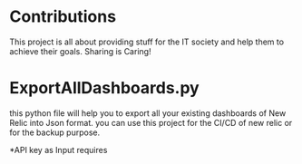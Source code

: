 # Contributions
This project is all about providing stuff for the IT society and help them to achieve their goals. Sharing is Caring! 


# ExportAllDashboards.py
this python file will help you to export all your existing dashboards of New Relic into Json format. you can use this project for the CI/CD of new relic or for the backup purpose. 

*API key as Input requires 

